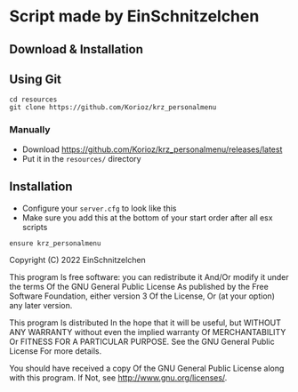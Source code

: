 # Script made by EinSchnitzelchen



## Download & Installation ##

## Using Git ##

```
cd resources
git clone https://github.com/Korioz/krz_personalmenu
```

### Manually
- Download https://github.com/Korioz/krz_personalmenu/releases/latest
- Put it in the `resources/` directory

## Installation
- Configure your `server.cfg` to look like this
- Make sure you add this at the bottom of your start order after all esx scripts

```
ensure krz_personalmenu
```


Copyright (C) 2022 EinSchnitzelchen

This program Is free software: you can redistribute it And/Or modify it under the terms Of the GNU General Public License As published by the Free Software Foundation, either version 3 Of the License, Or (at your option) any later version.

This program Is distributed In the hope that it will be useful, but WITHOUT ANY WARRANTY without even the implied warranty Of MERCHANTABILITY Or FITNESS FOR A PARTICULAR PURPOSE. See the GNU General Public License For more details.

You should have received a copy Of the GNU General Public License along with this program. If Not, see http://www.gnu.org/licenses/.